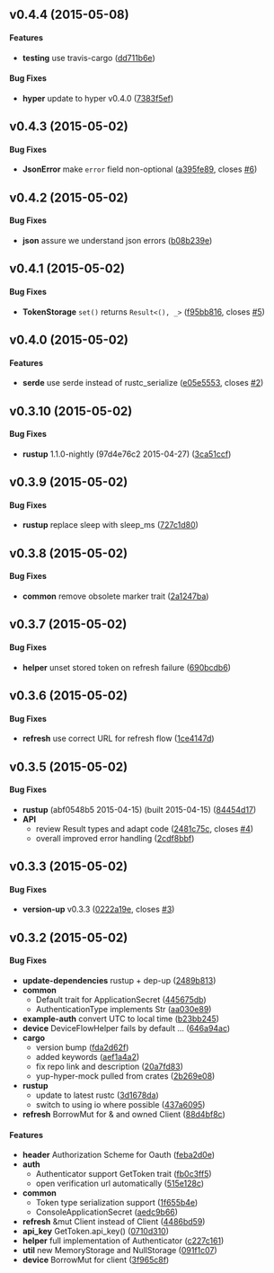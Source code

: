 <a name="v0.4.4"></a>
## v0.4.4 (2015-05-08)


#### Features

* **testing**  use travis-cargo ([dd711b6e](https://github.com/Byron/yup-oauth2/commit/dd711b6e8065bb699aa244cd6a51f21bdb4e05e9))

#### Bug Fixes

* **hyper**  update to hyper v0.4.0 ([7383f5ef](https://github.com/Byron/yup-oauth2/commit/7383f5efb60fabdb797a71cc5288068b3095c294))



<a name="v0.4.3"></a>
## v0.4.3 (2015-05-02)


#### Bug Fixes

* **JsonError**  make `error` field non-optional ([a395fe89](https://github.com/Byron/yup-oauth2/commit/a395fe892c9893360305f93de60b61cbc64162f9), closes [#6](https://github.com/Byron/yup-oauth2/issues/6))



<a name="v0.4.2"></a>
## v0.4.2 (2015-05-02)


#### Bug Fixes

* **json**  assure we understand json errors ([b08b239e](https://github.com/Byron/yup-oauth2/commit/b08b239e88815f83034eadd751d64b25d9650798))



<a name="v0.4.1"></a>
## v0.4.1 (2015-05-02)


#### Bug Fixes

* **TokenStorage**  `set()` returns `Result<(), _>` ([f95bb816](https://github.com/Byron/yup-oauth2/commit/f95bb816f7346ae5d1b04e946f09da372e9c0a37), closes [#5](https://github.com/Byron/yup-oauth2/issues/5))



<a name="v0.4.0"></a>
## v0.4.0 (2015-05-02)


#### Features

* **serde**  use serde instead of rustc_serialize ([e05e5553](https://github.com/Byron/yup-oauth2/commit/e05e5553e3bbfb0b8bebf3da785f4d1a16e353f3), closes [#2](https://github.com/Byron/yup-oauth2/issues/2))



<a name="v0.3.10"></a>
## v0.3.10 (2015-05-02)


#### Bug Fixes

* **rustup**  1.1.0-nightly (97d4e76c2 2015-04-27) ([3ca51ccf](https://github.com/Byron/yup-oauth2/commit/3ca51ccfe2c410349002279ddd925edf245da1e6))



<a name="v0.3.9"></a>
## v0.3.9 (2015-05-02)


#### Bug Fixes

* **rustup**  replace sleep with sleep_ms ([727c1d80](https://github.com/Byron/yup-oauth2/commit/727c1d801b4ae8f7b7cb80050139926bbcb9bf48))



<a name="v0.3.8"></a>
## v0.3.8 (2015-05-02)


#### Bug Fixes

* **common**  remove obsolete marker trait ([2a1247ba](https://github.com/Byron/yup-oauth2/commit/2a1247bae0b7a5fd0195b8dca8cda2a2cf1b2132))



<a name="v0.3.7"></a>
## v0.3.7 (2015-05-02)


#### Bug Fixes

* **helper**  unset stored token on refresh failure ([690bcdb6](https://github.com/Byron/yup-oauth2/commit/690bcdb627ed8dc9e033bc8823997fcfb69ccd89))



<a name="v0.3.6"></a>
## v0.3.6 (2015-05-02)


#### Bug Fixes

* **refresh**  use correct URL for refresh flow ([1ce4147d](https://github.com/Byron/yup-oauth2/commit/1ce4147d545a3a22d60180e9ae0473c8d039784d))



<a name="v0.3.5"></a>
## v0.3.5 (2015-05-02)


#### Bug Fixes

* **rustup**  (abf0548b5 2015-04-15) (built 2015-04-15) ([84454d17](https://github.com/Byron/yup-oauth2/commit/84454d1736fb3a4b5448a678b3fb26495bd64a69))
* **API**
  *  review Result types and adapt code ([2481c75c](https://github.com/Byron/yup-oauth2/commit/2481c75c3148e262419a969feb49aa0a8141f836), closes [#4](https://github.com/Byron/yup-oauth2/issues/4))
  *  overall improved error handling ([2cdf8bbf](https://github.com/Byron/yup-oauth2/commit/2cdf8bbf76976c47b9052d2e675aa0ced16f726b))



<a name="v0.3.3"></a>
## v0.3.3 (2015-05-02)


#### Bug Fixes

* **version-up**  v0.3.3 ([0222a19e](https://github.com/Byron/yup-oauth2/commit/0222a19e9df3fa7b90ee429b02a053cc2210d9ea), closes [#3](https://github.com/Byron/yup-oauth2/issues/3))



<a name="v0.3.2"></a>
## v0.3.2 (2015-05-02)


#### Bug Fixes

* **update-dependencies**  rustup + dep-up ([2489b813](https://github.com/Byron/yup-oauth2/commit/2489b81383dae08b9ddf5809286ceee08d091fcc))
* **common**
  *  Default trait for ApplicationSecret ([445675db](https://github.com/Byron/yup-oauth2/commit/445675db7f3b34f01a794732a9f254889d1f16b6))
  *  AuthenticationType implements Str ([aa030e89](https://github.com/Byron/yup-oauth2/commit/aa030e8987760720f3d616cb0dad18c531bc7a45))
* **example-auth**  convert UTC to local time ([b23bb245](https://github.com/Byron/yup-oauth2/commit/b23bb2459b282ebc0cc4b9667a576d9a427710d5))
* **device**  DeviceFlowHelper fails by default ... ([646a94ac](https://github.com/Byron/yup-oauth2/commit/646a94ac11c06d456cf05ae80954e6ca7e3bc47a))
* **cargo**
  *  version bump ([fda2d62f](https://github.com/Byron/yup-oauth2/commit/fda2d62fa221cd0b8150af41a09706f6e78f9cfb))
  *  added keywords ([aef1a4a2](https://github.com/Byron/yup-oauth2/commit/aef1a4a28cdae083c3098dd8f7973fec0b7b3de8))
  *  fix repo link and description ([20a7fd83](https://github.com/Byron/yup-oauth2/commit/20a7fd83dc2f482508d3764dacdb4981e03a44d9))
  *  yup-hyper-mock pulled from crates ([2b269e08](https://github.com/Byron/yup-oauth2/commit/2b269e084d2016d93f07e48f8b31e73677492ef7))
* **rustup**
  *  update to latest rustc ([3d1678da](https://github.com/Byron/yup-oauth2/commit/3d1678daead26705b876ec7f1ad7305479c0225c))
  *  switch to using io where possible ([437a6095](https://github.com/Byron/yup-oauth2/commit/437a60959b15aae657ad9285fa5ab33580ccd221))
* **refresh**  BorrowMut for & and owned Client ([88d4bf8c](https://github.com/Byron/yup-oauth2/commit/88d4bf8c28ea10db0730e072986303f71bdbfed3))

#### Features

* **header**  Authorization Scheme for Oauth ([feba2d0e](https://github.com/Byron/yup-oauth2/commit/feba2d0e5afe01171bb6ba1289dcf68644c00354))
* **auth**
  *  Authenticator support GetToken trait ([fb0c3ff5](https://github.com/Byron/yup-oauth2/commit/fb0c3ff506a70431112c46f4c4d79f6a9559dd58))
  *  open verification url automatically ([515e128c](https://github.com/Byron/yup-oauth2/commit/515e128cac42569b5009108fa0eb008b412631ca))
* **common**
  *  Token type serialization support ([1f655b4e](https://github.com/Byron/yup-oauth2/commit/1f655b4eff499457d4ee9554aaa3b0eb99465b42))
  *  ConsoleApplicationSecret ([aedc9b66](https://github.com/Byron/yup-oauth2/commit/aedc9b6696c2880808705eb0cb130137ccdaf481))
* **refresh**  &mut Client instead of Client ([4486bd59](https://github.com/Byron/yup-oauth2/commit/4486bd595fc4a3e6fecafbc5323fc0d6398a9ff9))
* **api_key**  GetToken.api_key() ([0710d310](https://github.com/Byron/yup-oauth2/commit/0710d310f821662ea8cdf449d192e671ecfa9f69))
* **helper**  full implementation of Authenticator ([c227c161](https://github.com/Byron/yup-oauth2/commit/c227c161fd7233d236c1ee5e700dd56298922f08))
* **util**  new MemoryStorage and NullStorage ([091f1c07](https://github.com/Byron/yup-oauth2/commit/091f1c07592808656735cb8800f0a809329e58d9))
* **device**  BorrowMut for client ([3f965c8f](https://github.com/Byron/yup-oauth2/commit/3f965c8fea1f341809be97364cbaa570b986f2c4))



